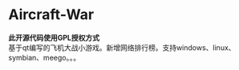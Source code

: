 Aircraft-War
============
<b>此开源代码使用GPL授权方式</b><br>
基于qt编写的飞机大战小游戏。新增网络排行榜。支持windows、linux、symbian、meego。。。
